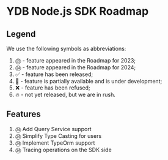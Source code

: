 # YDB Node.js SDK Roadmap
## Legend
We use the following symbols as abbreviations:

1. ㉓ - feature appeared in the Roadmap for 2023;
1. ㉔ - feature appeared in the Roadmap for 2024;
1. ✅ - feature has been released;
1. 🚧 - feature is partially available and is under development;
1. ❌ - feature has been refused;
1. 🔥 - not yet released, but we are in rush.

## Features
1. ㉔ Add Query Service support
1. ㉔ Simplify Type Casting for users
1. ㉔ Implement TypeOrm support
1. ㉔ Tracing operations on the SDK side
